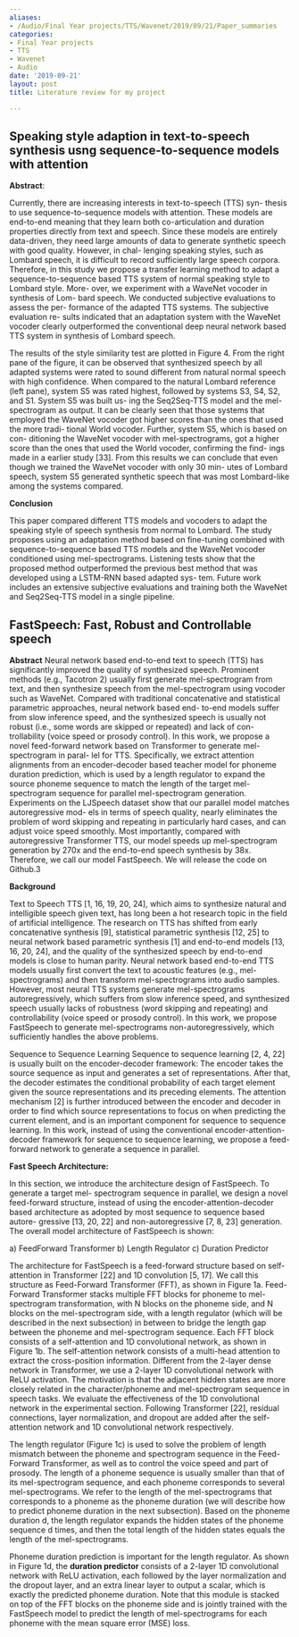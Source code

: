 ```yaml
---
aliases:
- /Audio/Final Year projects/TTS/Wavenet/2019/09/21/Paper_summaries
categories:
- Final Year projects
- TTS
- Wavenet
- Audio
date: '2019-09-21'
layout: post
title: Literature review for my project

---
```


## Speaking style adaption in text-to-speech synthesis usng sequence-to-sequence models with attention

**Abstract**:

Currently, there are increasing interests in text-to-speech (TTS) syn-
thesis to use sequence-to-sequence models with attention. These
models are end-to-end meaning that they learn both co-articulation
and duration properties directly from text and speech. Since these
models are entirely data-driven, they need large amounts of data
to generate synthetic speech with good quality. However, in chal-
lenging speaking styles, such as Lombard speech, it is difficult to
record sufficiently large speech corpora. Therefore, in this study we
propose a transfer learning method to adapt a sequence-to-sequence
based TTS system of normal speaking style to Lombard style. More-
over, we experiment with a WaveNet vocoder in synthesis of Lom-
bard speech. We conducted subjective evaluations to assess the per-
formance of the adapted TTS systems. The subjective evaluation re-
sults indicated that an adaptation system with the WaveNet vocoder
clearly outperformed the conventional deep neural network based
TTS system in synthesis of Lombard speech.

The results of the style similarity test are plotted in Figure 4. From
the right pane of the figure, it can be observed that synthesized
speech by all adapted systems were rated to sound different from
natural normal speech with high confidence. When compared to the
natural Lombard reference (left pane), system S5 was rated highest,
followed by systems S3, S4, S2, and S1. System S5 was built us-
ing the Seq2Seq-TTS model and the mel-spectrogram as output. It
can be clearly seen that those systems that employed the WaveNet
vocoder got higher scores than the ones that used the more tradi-
tional World vocoder. Further, system S5, which is based on con-
ditioning the WaveNet vocoder with mel-spectrograms, got a higher
score than the ones that used the World vocoder, confirming the find-
ings made in a earlier study [33]. From this results we can conclude
that even though we trained the WaveNet vocoder with only 30 min-
utes of Lombard speech, system S5 generated synthetic speech that
was most Lombard-like among the systems compared.

**Conclusion**

This paper compared different TTS models and vocoders to adapt
the speaking style of speech synthesis from normal to Lombard.
The study proposes using an adaptation method based on fine-tuning
combined with sequence-to-sequence based TTS models and the
WaveNet vocoder conditioned using mel-spectrograms. Listening
tests show that the proposed method outperformed the previous best
method that was developed using a LSTM-RNN based adapted sys-
tem. Future work includes an extensive subjective evaluations and
training both the WaveNet and Seq2Seq-TTS model in a single
pipeline.

## FastSpeech: Fast, Robust and Controllable speech

**Abstract**
Neural network based end-to-end text to speech (TTS) has significantly improved
the quality of synthesized speech. Prominent methods (e.g., Tacotron 2) usually
first generate mel-spectrogram from text, and then synthesize speech from the
mel-spectrogram using vocoder such as WaveNet. Compared with traditional
concatenative and statistical parametric approaches, neural network based end-
to-end models suffer from slow inference speed, and the synthesized speech is
usually not robust (i.e., some words are skipped or repeated) and lack of con-
trollability (voice speed or prosody control). In this work, we propose a novel
feed-forward network based on Transformer to generate mel-spectrogram in paral-
lel for TTS. Specifically, we extract attention alignments from an encoder-decoder
based teacher model for phoneme duration prediction, which is used by a length
regulator to expand the source phoneme sequence to match the length of the target
mel-spectrogram sequence for parallel mel-spectrogram generation. Experiments
on the LJSpeech dataset show that our parallel model matches autoregressive mod-
els in terms of speech quality, nearly eliminates the problem of word skipping and
repeating in particularly hard cases, and can adjust voice speed smoothly. Most
importantly, compared with autoregressive Transformer TTS, our model speeds up
mel-spectrogram generation by 270x and the end-to-end speech synthesis by 38x.
Therefore, we call our model FastSpeech. We will release the code on Github.3

**Background**

Text to Speech TTS [1, 16, 19, 20, 24], which aims to synthesize natural and intelligible speech
given text, has long been a hot research topic in the field of artificial intelligence. The research on
TTS has shifted from early concatenative synthesis [9], statistical parametric synthesis [12, 25] to
neural network based parametric synthesis [1] and end-to-end models [13, 16, 20, 24], and the quality
of the synthesized speech by end-to-end models is close to human parity. Neural network based
end-to-end TTS models usually first convert the text to acoustic features (e.g., mel-spectrograms) and
then transform mel-spectrograms into audio samples. However, most neural TTS systems generate
mel-spectrograms autoregressively, which suffers from slow inference speed, and synthesized speech
usually lacks of robustness (word skipping and repeating) and controllability (voice speed or prosody
control). In this work, we propose FastSpeech to generate mel-spectrograms non-autoregressively,
which sufficiently handles the above problems.

Sequence to Sequence Learning Sequence to sequence learning [2, 4, 22] is usually built on the
encoder-decoder framework: The encoder takes the source sequence as input and generates a set of
representations. After that, the decoder estimates the conditional probability of each target element
given the source representations and its preceding elements. The attention mechanism [2] is further
introduced between the encoder and decoder in order to find which source representations to focus
on when predicting the current element, and is an important component for sequence to sequence
learning.
In this work, instead of using the conventional encoder-attention-decoder framework for sequence to
sequence learning, we propose a feed-forward network to generate a sequence in parallel.

**Fast Speech Architecture:**

In this section, we introduce the architecture design of FastSpeech. To generate a target mel-
spectrogram sequence in parallel, we design a novel feed-forward structure, instead of using the
encoder-attention-decoder based architecture as adopted by most sequence to sequence based autore-
gressive [13, 20, 22] and non-autoregressive [7, 8, 23] generation. The overall model architecture of
FastSpeech is shown:

a) FeedForward Transformer
b) Length Regulator
c) Duration Predictor

The architecture for FastSpeech is a feed-forward structure based on self-attention in Transformer [22]
and 1D convolution [5, 17]. We call this structure as Feed-Forward Transformer (FFT), as shown in
Figure 1a. Feed-Forward Transformer stacks multiple FFT blocks for phoneme to mel-spectrogram
transformation, with N blocks on the phoneme side, and N blocks on the mel-spectrogram side, with
a length regulator (which will be described in the next subsection) in between to bridge the length gap
between the phoneme and mel-spectrogram sequence. Each FFT block consists of a self-attention and
1D convolutional network, as shown in Figure 1b. The self-attention network consists of a multi-head
attention to extract the cross-position information. Different from the 2-layer dense network in
Transformer, we use a 2-layer 1D convolutional network with ReLU activation. The motivation is that
the adjacent hidden states are more closely related in the character/phoneme and mel-spectrogram
sequence in speech tasks. We evaluate the effectiveness of the 1D convolutional network in the
experimental section. Following Transformer [22], residual connections, layer normalization, and
dropout are added after the self-attention network and 1D convolutional network respectively.

The length regulator (Figure 1c) is used to solve the problem of length mismatch between the phoneme
and spectrogram sequence in the Feed-Forward Transformer, as well as to control the voice speed and
part of prosody. The length of a phoneme sequence is usually smaller than that of its mel-spectrogram
sequence, and each phoneme corresponds to several mel-spectrograms. We refer to the length of
the mel-spectrograms that corresponds to a phoneme as the phoneme duration (we will describe
how to predict phoneme duration in the next subsection). Based on the phoneme duration d, the
length regulator expands the hidden states of the phoneme sequence d times, and then the total length
of the hidden states equals the length of the mel-spectrograms.

Phoneme duration prediction is important for the length regulator. As shown in Figure 1d, the **duration
predictor** consists of a 2-layer 1D convolutional network with ReLU activation, each followed by
the layer normalization and the dropout layer, and an extra linear layer to output a scalar, which
is exactly the predicted phoneme duration. Note that this module is stacked on top of the FFT
blocks on the phoneme side and is jointly trained with the FastSpeech model to predict the length of
mel-spectrograms for each phoneme with the mean square error (MSE) loss. 
